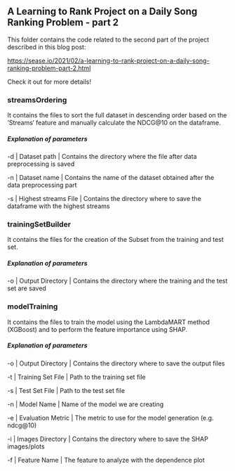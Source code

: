 ## A Learning to Rank Project on a Daily Song Ranking Problem - part 2

This folder contains the code related to the second part of the project described in this blog post:

https://sease.io/2021/02/a-learning-to-rank-project-on-a-daily-song-ranking-problem-part-2.html

Check it out for more details!


### streamsOrdering
It contains the files to sort the full dataset in descending order based on the ‘Streams‘ feature and manually calculate the NDCG@10 on the dataframe.

##### Explanation of parameters

-d | Dataset path | Contains the directory where the file after data preprocessing is saved

-n | Dataset name | Contains the name of the dataset obtained after the data preprocessing part

-s | Highest streams File | Contains the directory where to save the dataframe with the highest streams


### trainingSetBuilder
It contains the files for the creation of the Subset from the training and test set.

##### Explanation of parameters

-o | Output Directory | Contains the directory where the training and the test set are saved


### modelTraining 
It contains the files to train the model using the LambdaMART method (XGBoost) and to perform the feature importance using SHAP.

##### Explanation of parameters

-o | Output Directory | Contains the directory where to save the output files

-t | Training Set File | Path to the training set file

-s | Test Set File | Path to the test set file

-n | Model Name | Name of the model we are creating

-e | Evaluation Metric | The metric to use for the model generation (e.g. ndcg@10)

-i | Images Directory | Contains the directory where to save the SHAP images/plots

-f | Feature Name | The feature to analyze with the dependence plot

